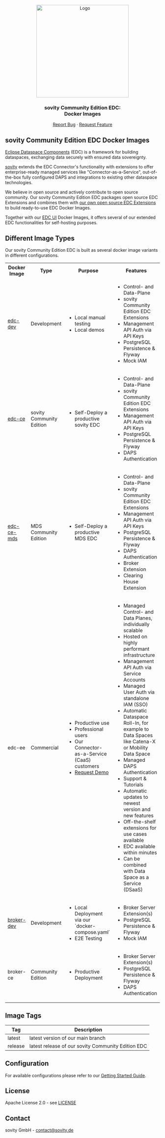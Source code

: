 <!-- PROJECT LOGO -->
<br />
<div align="center">
  <a href="https://github.com/sovity/edc-extensions">
    <img src="https://raw.githubusercontent.com/sovity/edc-ui/main/src/assets/images/sovity_logo.svg" alt="Logo" width="300">
  </a>

<h3 align="center">sovity Community Edition EDC:<br />Docker Images</h3>

  <p align="center">
    <a href="https://github.com/sovity/edc-extensions/issues/new?template=bug_report.md">Report Bug</a>
    ·
    <a href="https://github.com/sovity/edc-extensions/issues/new?template=feature_request.md">Request Feature</a>
  </p>
</div>

## sovity Community Edition EDC Docker Images

[Eclipse Dataspace Components](https://github.com/eclipse-edc) (EDC) is a framework
for building dataspaces, exchanging data securely with ensured data
sovereignty.

[sovity](https://sovity.de/) extends the EDC Connector's functionality with extensions to offer
enterprise-ready managed services like "Connector-as-a-Service", out-of-the-box fully configured DAPS
and integrations to existing other dataspace technologies.

We believe in open source and actively contribute to open source community. Our sovity Community Edition EDC packages
open source EDC Extensions and combines them with [our own open source EDC Extensions](../extensions) to build
ready-to-use EDC Docker Images.

Together with our [EDC UI](https://github.com/sovity/EDC-UI) Docker Images, it offers several of our extended EDC
functionalities for self-hosting purposes.

## Different Image Types

Our sovity Community Edition EDC is built as several docker image variants in different configurations.

<table>
  <tr>
  <th>Docker Image</th>
  <th>Type</th>
  <th>Purpose</th>
  <th>Features</th>
  </tr>
  <tr>
    <td>
      <a href="https://github.com/sovity/edc-extensions/pkgs/container/edc-dev">edc-dev</a>
    </td>
    <td>Development</td>
    <td>
      <ul>
        <li>Local manual testing</li>
        <li>Local demos</li>
      </ul>
    </td>
    <td>
      <ul>
        <li>Control- and Data-Plane</li>
        <li>sovity Community Edition EDC Extensions</li>
        <li>Management API Auth via API Keys</li>
        <li>PostgreSQL Persistence & Flyway</li>
        <li>Mock IAM</li>
      </ul>
    </td>
  </tr>
  <tr>
    <td>
      <a href="https://github.com/sovity/edc-extensions/pkgs/container/edc-ce">edc-ce</a>
    </td>
    <td>sovity Community Edition</td>
    <td>
      <ul>
        <li>Self-Deploy a productive sovity EDC</li>
      </ul>
    </td>
    <td>
      <ul>
        <li>Control- and Data-Plane</li>
        <li>sovity Community Edition EDC Extensions</li>
        <li>Management API Auth via API Keys</li>
        <li>PostgreSQL Persistence & Flyway</li>
        <li>DAPS Authentication</li>
      </ul>         
    </td>
  </tr>
  <tr>
    <td>
      <a href="https://github.com/sovity/edc-extensions/pkgs/container/edc-ce-mds">edc-ce-mds</a>
    </td>
    <td>MDS Community Edition</td>
    <td>
      <ul>
        <li>Self-Deploy a productive MDS EDC</li>
      </ul>
    </td>
    <td>
      <ul>
        <li>Control- and Data-Plane</li>
        <li>sovity Community Edition EDC Extensions</li>
        <li>Management API Auth via API Keys</li>
        <li>PostgreSQL Persistence & Flyway</li>
        <li>DAPS Authentication</li>
        <li>Broker Extension</li>
        <li>Clearing House Extension</li>
      </ul>  
    </td>
  </tr>
  <tr>
    <td>edc-ee</td>
    <td>Commercial</td>
    <td>
      <ul>
        <li>Productive use</li>
        <li>Professional users</li>
        <li>Our Connector-as-a-Service (CaaS) customers</li>
        <li><a href="mailto:contact@sovity.de">Request Demo</a>
      </ul>
    </td>
    <td>
      <ul>
        <li>Managed Control- and Data Planes, individually scalable</li>
        <li>Hosted on highly performant infrastructure</li>
        <li>Management API Auth via Service Accounts</li>
        <li>Managed User Auth via standalone IAM (SSO)</li>
        <li>Automatic Dataspace Roll-In, for example to Data Spaces like Catena-X or Mobility Data Space</li>
        <li>Managed DAPS Authentication</li>
        <li>Support &amp; Tutorials</li>
        <li>Automatic updates to newest version and new features</li>
        <li>Off-the-shelf extensions for use cases available</li>
        <li>EDC available within minutes</li>
        <li>Can be combined with Data Space as a Service (DSaaS)</li>
      </ul>
    </td>
  </tr>
  <tr>
    <td>
      <a href="https://github.com/sovity/edc-broker-server-extension/pkgs/container/broker-server-dev">broker-dev</a>
    </td>
    <td>Development</td>
    <td>
      <ul>
        <li>Local Deployment via our `docker-compose.yaml`</li>
        <li>E2E Testing</li>
      </ul>
    </td>
    <td>
      <ul>
        <li>Broker Server Extension(s)</li>
        <li>PostgreSQL Persistence & Flyway</li>
        <li>Mock IAM</li>
      </ul>
    </td>
  </tr>
  <tr>
    <td>broker-ce</td>
    <td>Community Edition</td>
    <td>
      <ul>
        <li>Productive Deployment</li>
      </ul>
    </td>
    <td>
      <ul>
        <li>Broker Server Extension(s)</li>
        <li>PostgreSQL Persistence & Flyway</li>
        <li>DAPS Authentication</li>
      </ul>
    </td>
  </tr>
</table>

## Image Tags

| Tag     | Description                                        |
|---------|----------------------------------------------------|
| latest  | latest version of our main branch                  |
| release | latest release of our sovity Community Edition EDC |

## Configuration

For available configurations please refer to our [Getting Started Guide](../docs/getting-started/README.md).

## License

Apache License 2.0 - see [LICENSE](../LICENSE)

## Contact

sovity GmbH - contact@sovity.de
